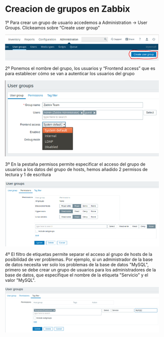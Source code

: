 # Creacion de grupos en Zabbix

1º Para crear un grupo de usuario accedemos a Administration → User Groups. Clickeamos sobre “Create user group”

![imagen](imagenes/image059.png)

2º Ponemos el nombre del grupo, los usuarios y “Frontend access” que es para establecer cómo se van a autenticar los usuarios del grupo

![imagen](imagenes/image061.png)

3º En la pestaña permisos permite especificar el acceso del grupo de usuarios a los datos del grupo de hosts, hemos añadido 2 permisos de lectura y 1 de escritura

![imagen](imagenes/image063.png)

4º El filtro de etiquetas permite separar el acceso al grupo de hosts de la posibilidad de ver problemas.
Por ejemplo, si un administrador de la base de datos necesita ver solo los problemas de la base de datos "MySQL", primero se debe crear un grupo de usuarios para los administradores de la base de datos, que especifique el nombre de la etiqueta "Servicio" y el valor "MySQL".

![imagen](imagenes/image065.png)